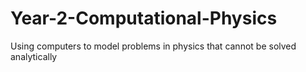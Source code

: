# Year-2-Computational-Physics

Using computers to model problems in physics that cannot be solved analytically
